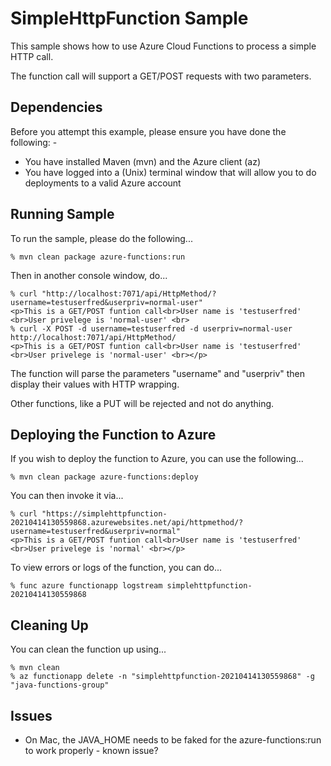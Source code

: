 SimpleHttpFunction Sample
=========================

This sample shows how to use Azure Cloud Functions to process a simple HTTP call.

The function call will support a GET/POST requests with two parameters.

Dependencies
------------
Before you attempt this example, please ensure you have done the following: -
- You have installed Maven (mvn) and the Azure client (az)
- You have logged into a (Unix) terminal window that will allow you to do deployments to a valid Azure account

Running Sample
--------------
To run the sample, please do the following...

    % mvn clean package azure-functions:run

Then in another console window, do...

    % curl "http://localhost:7071/api/HttpMethod/?username=testuserfred&userpriv=normal-user"
    <p>This is a GET/POST funtion call<br>User name is 'testuserfred' <br>User privelege is 'normal-user' <br>
    % curl -X POST -d username=testuserfred -d userpriv=normal-user http://localhost:7071/api/HttpMethod/
    <p>This is a GET/POST funtion call<br>User name is 'testuserfred' <br>User privelege is 'normal-user' <br></p>
    
The function will parse the parameters "username" and "userpriv" then display their values with HTTP wrapping.

Other functions, like a PUT will be rejected and not do anything.

Deploying the Function to Azure
-------------------------------
If you wish to deploy the function to Azure, you can use the following...

    % mvn clean package azure-functions:deploy
    
You can then invoke it via...

    % curl "https://simplehttpfunction-20210414130559868.azurewebsites.net/api/httpmethod/?username=testuserfred&userpriv=normal"
    <p>This is a GET/POST funtion call<br>User name is 'testuserfred' <br>User privelege is 'normal' <br></p>

To view errors or logs of the function, you can do...

    % func azure functionapp logstream simplehttpfunction-20210414130559868
    
Cleaning Up
-----------
You can clean the function up using...

    % mvn clean
    % az functionapp delete -n "simplehttpfunction-20210414130559868" -g "java-functions-group"

Issues
------
- On Mac, the JAVA_HOME needs to be faked for the azure-functions:run to work properly - known issue?

